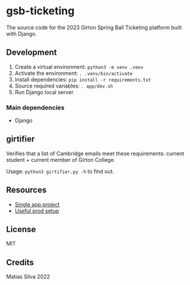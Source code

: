 # gsb-ticketing

The source code for the 2023 Girton Spring Ball Ticketing platform built with Django.

## Development

1. Create a virtual environment: `python3 -m venv .venv`
2. Activate the environment: `. .venv/bin/activate`
3. Install dependencies: `pip install -r requirements.txt`
4. Source required variables: `. app/dev.sh`
5. Run Django local server

### Main dependencies

- Django

## girtifier

Verifies that a list of Cambridge emails meet these requirements: current student + current member of Girton College.

Usage: `python3 girtifier.py -h` to find out.

## Resources

- [Single app project](https://zindilis.com/posts/django-anatomy-for-single-app/)
- [Useful prod setup](https://www.oreilly.com/library/view/lightweight-django/9781491946275/ch01.html)

## License

MIT

## Credits

Matias Silva 2022
